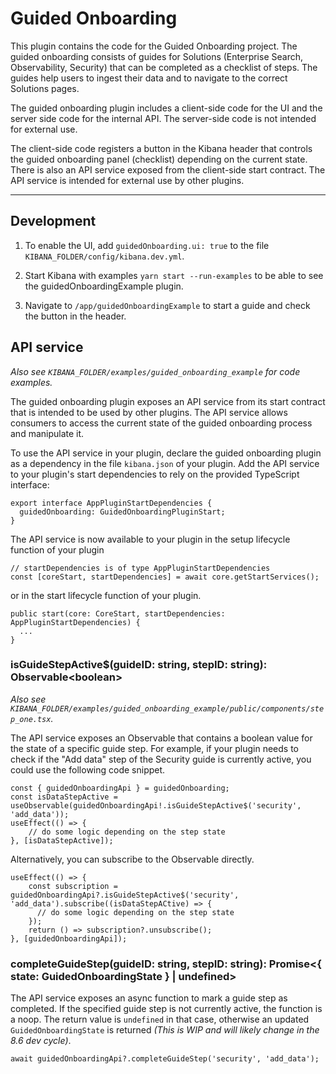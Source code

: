 # Guided Onboarding

This plugin contains the code for the Guided Onboarding project. The guided onboarding consists of guides for Solutions (Enterprise Search, Observability, Security) that can be completed as a checklist of steps. The guides help users to ingest their data and to navigate to the correct Solutions pages. 

The guided onboarding plugin includes a client-side code for the UI and the server side code for the internal API. The server-side code is not intended for external use. 

The client-side code registers a button in the Kibana header that controls the guided onboarding panel (checklist) depending on the current state. There is also an API service exposed from the client-side start contract. The API service is intended for external use by other plugins.

---

## Development

1. To enable the UI, add `guidedOnboarding.ui: true` to the file `KIBANA_FOLDER/config/kibana.dev.yml`. 

2. Start Kibana with examples `yarn start --run-examples` to be able to see the guidedOnboardingExample plugin. 

3. Navigate to `/app/guidedOnboardingExample` to start a guide and check the button in the header.

## API service
*Also see `KIBANA_FOLDER/examples/guided_onboarding_example` for code examples.*

The guided onboarding plugin exposes an API service from its start contract that is intended to be used by other plugins. The API service allows consumers to access the current state of the guided onboarding process and manipulate it. 

To use the API service in your plugin, declare the guided onboarding plugin as a dependency in the file `kibana.json` of your plugin. Add the API service to your plugin's start dependencies to rely on the provided TypeScript interface:
```
export interface AppPluginStartDependencies {
  guidedOnboarding: GuidedOnboardingPluginStart;
}
```
The API service is now available to your plugin in the setup lifecycle function of your plugin
```
// startDependencies is of type AppPluginStartDependencies
const [coreStart, startDependencies] = await core.getStartServices();
```
or in the start lifecycle function of your plugin.
```
public start(core: CoreStart, startDependencies: AppPluginStartDependencies) {
  ...
}
```

### isGuideStepActive$(guideID: string, stepID: string): Observable\<boolean\>
*Also see `KIBANA_FOLDER/examples/guided_onboarding_example/public/components/step_one.tsx`.*

The API service exposes an Observable that contains a boolean value for the state of a specific guide step. For example, if your plugin needs to check if the "Add data" step of the Security guide is currently active, you could use the following code snippet. 

```
const { guidedOnboardingApi } = guidedOnboarding;
const isDataStepActive = useObservable(guidedOnboardingApi!.isGuideStepActive$('security', 'add_data'));
useEffect(() => {
    // do some logic depending on the step state
}, [isDataStepActive]);
```

Alternatively, you can subscribe to the Observable directly. 
```
useEffect(() => {
    const subscription = guidedOnboardingApi?.isGuideStepActive$('security', 'add_data').subscribe((isDataStepACtive) => {
      // do some logic depending on the step state 
    });
    return () => subscription?.unsubscribe();
}, [guidedOnboardingApi]);
```

### completeGuideStep(guideID: string, stepID: string): Promise\<{ state: GuidedOnboardingState } | undefined\>
The API service exposes an async function to mark a guide step as completed. 
If the specified guide step is not currently active, the function is a noop. The return value is `undefined` in that case, 
otherwise an updated `GuidedOnboardingState` is returned *(This is WIP and will likely change in the 8.6 dev cycle)*.

```
await guidedOnboardingApi?.completeGuideStep('security', 'add_data');
```



